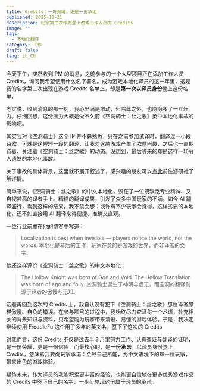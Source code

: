 ```yaml
---
title: Credits：一份荣耀，更是一份承诺
published: 2025-10-21
description: 纪念第二次作为登上游戏工作人员的 Credits
image: ""
tags:
  - 本地化翻译
category: 工作
draft: false
lang: zh_CN
---
```

今天下午，突然收到 PM 的消息，之前参与的一个大型项目正在添加工作人员 Credits，询问我希望使用什么名字署名。成为游戏本地化译员的这一年里，这是我的名字第二次出现在游戏 Credits 名单上，却是**第一次以译员身份**登上这份名单。

老实说，收到消息的那一刻，我心里满是激动，但除此之外，也隐隐多了一丝压力。仔细回想，这份压力大概是受不久前《空洞骑士：丝之歌》英中本地化事故的影响吧。

其实我对《空洞骑士》这个 IP 并不算熟悉，只在之前参加试译时，翻译过一小段诗歌。可就是这短短一段的翻译，让我对这款游戏产生了浓厚兴趣，之后也一直期待着、关注着《空洞骑士：丝之歌》的动态。没想到，最后等来的却是这样一场令人遗憾的本地化事故。

关于事故的具体背景，这里就不展开叙述了，感兴趣的朋友可以[点此](https://mp.weixin.qq.com/s/7-1sZnhjuNBql6s4E9-94Q)前往游研社了解详情。

简单来说，《空洞骑士：丝之歌》的中文本地化，毁在了一位既缺乏专业精神、又自视甚高的译者手上。糟糕的翻译成果，引发了众多中国玩家的不满。如今 AI 翻译盛行，看到这样的结果，我不禁会想：或许有不少玩家会觉得，这样劣质的本地化，还不如直接用 AI 翻译来得便捷、准确又直观。

一位行业前辈在他的[博客](https://www.loekalization.com/blog/blog/2025/09/05/silksongs-real-final-boss-the-translator-who-broke-his-nda-and-wrote-like-a-dead-poet/)中写道：

> Localization is best when invisible — players notice the world, not the words.
> 本地化是幕后的工作，玩家在意的是游戏的世界，而非译者的文字。

他还这样评价《空洞骑士：丝之歌》的中文本地化：

> The Hollow Knight was born of God and Void. The Hollow Translation was born of ego and folly.
> 空洞骑士诞生于神明与虚无，而空洞的翻译则源于译者的傲慢与无知。

话题再回到这次的 Credits 上。我自认没有犯下《空洞骑士：丝之歌》那位译者那样傲慢、自负的错误。在参与项目的过程中，我始终尽力查证每一个术语，补充相关的背景知识与资料，只希望能为玩家带来清晰、易懂的游戏体验。于是，我决定继续使用 FreddieFu 这个用了多年的英文名，签下了这次的 Credits

对我而言，这份 Credits 不仅是过去半个月里努力工作、认真查证与翻译的证明，是一份荣耀，更是一份信任，而最核心的，是**一份承诺**。以译员身份登上 Credits，意味着我要向玩家承诺：会尽自己所能，为中文语境下的每一位玩家，带来出色的游戏体验。

期待未来，作为译员的我能积累更丰富的经验，也能更自信地在更多优秀游戏作品的 Credits 中签下自己的名字，一步步兑现这份属于译员的承诺。